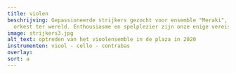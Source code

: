 ```yaml
---
title: violen
beschrijving: Gepassioneerde strijkers gezocht voor ensemble "Meraki", het gezelligste
  orkest ter wereld. Enthousiasme en spelplezier zijn onze enige vereisten.
image: strijkers3.jpg
alt_text: optreden van het vioolensemble in de plaza in 2020
instrumenten: viool - cello - contrabas
overlay: 
sort: a
---
```


